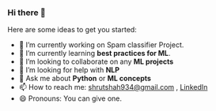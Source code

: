 ### Hi there 👋


Here are some ideas to get you started:

- 🔭 I’m currently working on Spam classifier Project.
- 🌱 I’m currently learning **best practices for ML**.
- 👯 I’m looking to collaborate on any **ML projects**
- 🤔 I’m looking for help with **NLP**
- 💬 Ask me about **Python** or **ML concepts**
- 📫 How to reach me: shrutshah934@gmail.com , [LinkedIn](https://www.linkedin.com/in/shrut-shah-22260b1a4/) 
- 😄 Pronouns: You can give one.
